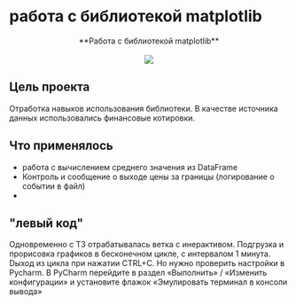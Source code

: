 # работа с библиотекой  matplotlib
<p align="center">
**Работа с библиотекой  matplotlib**
  <br><br>
  <img src="https://i.ytimg.com/vi/2z58SHwQI6Y/maxresdefault.jpg">
</p>

## Цель проекта 
  Отработка навыков использования библиотеки. 
  В качестве источника данных использовались финансовые котировки.


## Что применялось
<ul>
  <li>работа с вычислением среднего значения из DataFrame</li>
  <li>Контроль и сообщение о выходе цены за границы (логирование о событии в файл) </li>
  <li></li>
  
</ul>

## "левый код"
  Одновременно с ТЗ отрабатывалась ветка с инерактивом. Подгрузка и прорисовка графиков в бесконечном цикле, с интервалом 1 минута.
  Dыход из цикла при нажатии CTRL+C. Но нужно проверить настройки в Pycharm.
  В PyCharm перейдите в раздел «Выполнить» / «Изменить конфигурации» и установите флажок «Эмулировать терминал в консоли вывода»
  
